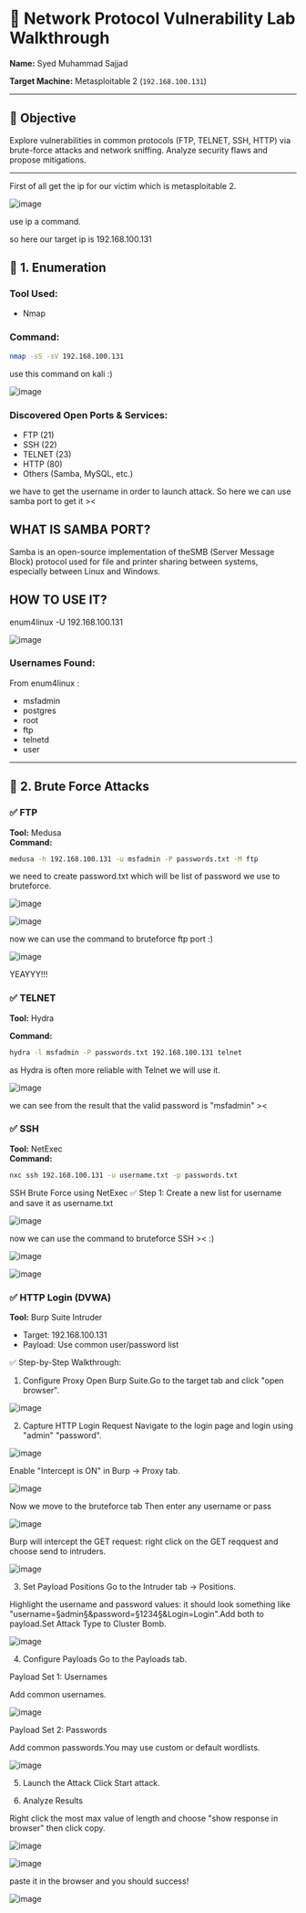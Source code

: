 # 🔐 Network Protocol Vulnerability Lab Walkthrough

**Name:** Syed Muhammad Sajjad 

**Target Machine:** Metasploitable 2 (`192.168.100.131`)  


---

## 🎯 Objective
Explore vulnerabilities in common protocols (FTP, TELNET, SSH, HTTP) via brute-force attacks and network sniffing. Analyze security flaws and propose mitigations.

---
First of all get the ip for our victim which is metasploitable 2.

![image](https://github.com/user-attachments/assets/d5a91d2f-1ef7-49ac-b70b-bca53901c591)

use ip a command.

so here our target ip is 192.168.100.131
## 🔮 1. Enumeration

### Tool Used:
- Nmap

### Command:
```bash
nmap -sS -sV 192.168.100.131
```
use this command on kali :)

![image](https://github.com/user-attachments/assets/a5b52866-3776-4fa3-b9d2-ecf55a82b130)


### Discovered Open Ports & Services:
- FTP (21)
- SSH (22)
- TELNET (23)
- HTTP (80)
- Others (Samba, MySQL, etc.)

we have to get the username in order to launch attack.
So here we can use samba port to get it ><


WHAT IS SAMBA PORT?
-----------------------------------------------------------
Samba is an open-source implementation of theSMB (Server Message Block) protocol
used for file and printer sharing between systems, especially between Linux and Windows.

HOW TO USE IT?
----------------------
enum4linux -U 192.168.100.131 

![image](https://github.com/user-attachments/assets/fa5186a8-b64e-4795-bd1b-4e2c80ba1b48)


### Usernames Found:
From enum4linux :
- msfadmin
- postgres
- root
- ftp
- telnetd
- user

---

## 🔧 2. Brute Force Attacks

### ✅ FTP
**Tool:** Medusa  
**Command:**
```bash
medusa -h 192.168.100.131 -u msfadmin -P passwords.txt -M ftp
```
we need to create password.txt which will be list of password we use to bruteforce.

![image](https://github.com/user-attachments/assets/232bdb41-7f2b-4019-96e6-6f546d35f3eb)

![image](https://github.com/user-attachments/assets/d7ae1f3a-2b78-445f-896f-8ec37ee58103)

now we can use the command to bruteforce ftp port :)

![image](https://github.com/user-attachments/assets/259ff710-ce32-44a7-bd5d-62311701752f)

YEAYYY!!!
### ✅ TELNET
**Tool:** Hydra

**Command:**
```bash
hydra -l msfadmin -P passwords.txt 192.168.100.131 telnet
```

as Hydra is often more reliable with Telnet we will use it.

![image](https://github.com/user-attachments/assets/913775ce-e25f-4035-9301-504aa03408ed)

we can see from the result that the valid password is "msfadmin" ><

### ✅ SSH
**Tool:** NetExec  
**Command:**
```bash
nxc ssh 192.168.100.131 -u username.txt -p passwords.txt
```
SSH Brute Force using NetExec
✅ Step 1: Create a new list for username and save it as username.txt

![image](https://github.com/user-attachments/assets/02d161e2-cb7d-4c88-b18e-19cd328daea4)


now we can use the command to bruteforce SSH  >< :)


![image](https://github.com/user-attachments/assets/7ef51a40-a716-428a-923a-f4c446d8e599)


![image](https://github.com/user-attachments/assets/89f83e58-970f-4b18-b4cd-ad16819a6f7f)





### ✅ HTTP Login (DVWA)
**Tool:** Burp Suite Intruder
- Target: 192.168.100.131
- Payload: Use common user/password list








✅ Step-by-Step Walkthrough:
1. Configure Proxy
Open Burp Suite.Go to the target tab and click "open browser".

![image](https://github.com/user-attachments/assets/f8402202-01e8-4468-b51e-078418d4eb95)





2. Capture HTTP Login Request
Navigate to the login page and login using "admin" "password".


![image](https://github.com/user-attachments/assets/1899208a-cc12-4a53-9e37-bb86b6b6b536)


Enable "Intercept is ON" in Burp → Proxy tab.

![image](https://github.com/user-attachments/assets/945f16f0-0563-4bbd-a8d9-8e985322bcdb)


Now we  move to the bruteforce tab Then enter any username or pass

![image](https://github.com/user-attachments/assets/9bcebb48-22be-4001-b865-1281a018e81e)



Burp will intercept the GET request:
right click on the GET reqquest and choose send to intruders.

![image](https://github.com/user-attachments/assets/e1068557-6727-41af-aa77-d648ec2f6313)


3. Set Payload Positions
Go to the Intruder tab → Positions.

Highlight the username and password values:
it should look something like "username=§admin§&password=§1234§&Login=Login".Add both to payload.Set Attack Type to Cluster Bomb.


![image](https://github.com/user-attachments/assets/4938290d-be28-41ed-9836-63ec45052b31)




4. Configure Payloads
Go to the Payloads tab.

Payload Set 1: Usernames

Add common usernames.

![image](https://github.com/user-attachments/assets/b885cef1-236f-4d4a-99bc-8a9e24871fdd)



Payload Set 2: Passwords

Add common passwords.You may use custom or default wordlists.

![image](https://github.com/user-attachments/assets/09745cb7-1f5c-4f21-a846-78186f742c04)


5. Launch the Attack
Click Start attack.


6. Analyze Results

Right click the most max value of length and choose "show response in browser" then click copy.


![image](https://github.com/user-attachments/assets/fab7d799-8eff-4ac1-b073-9d5177618423)


![image](https://github.com/user-attachments/assets/078cb148-a8a4-43eb-935e-1ab9b6c656f4)


paste it in the browser and you should success!

![image](https://github.com/user-attachments/assets/3e75c60a-4b3c-4c97-aa59-7cc308d76549)






